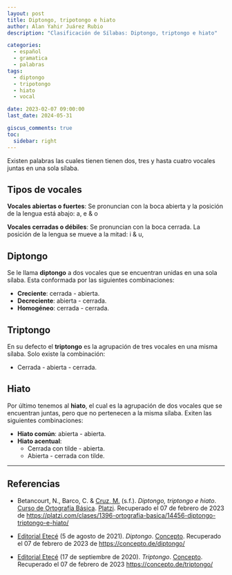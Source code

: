 ```yaml
---
layout: post
title: Diptongo, tripotongo e hiato
author: Alan Yahir Juárez Rubio
description: "Clasificación de Sílabas: Diptongo, triptongo e hiato"

categories:
  - español
  - gramatica
  - palabras
tags:
  - diptongo
  - tripotongo
  - hiato
  - vocal

date: 2023-02-07 09:00:00
last_date: 2024-05-31

giscus_comments: true
toc:
  sidebar: right
---
```


Existen palabras las cuales tienen tienen dos, tres y hasta cuatro vocales
juntas en una sola sílaba.

## Tipos de vocales

**Vocales abiertas o fuertes**: Se pronuncian con la boca abierta y la posición
de la lengua está abajo: a, e & o

**Vocales cerradas o débiles**: Se pronuncian con la boca cerrada. La posición
de la lengua se mueve a la mitad: i & u,

## Diptongo

Se le llama **diptongo** a dos vocales que se encuentran unidas en una sola
sílaba. Esta conformada por las siguientes combinaciones:

- **Creciente**: cerrada - abierta.
- **Decreciente**: abierta - cerrada.
- **Homogéneo**: cerrada - cerrada.

## Triptongo

En su defecto el **triptongo** es la agrupación de tres vocales en una misma
sílaba. Solo existe la combinación:

- Cerrada - abierta - cerrada.

## Hiato

Por último tenemos al **hiato**, el cual es la agrupación de dos vocales que se
encuentran juntas, pero que no pertenecen a la misma sílaba. Exiten las
siguientes combinaciones:

- **Hiato común**: abierta - abierta.
- **Hiato acentual**:
  - Cerrada con tilde - abierta.
  - Abierta - cerrada con tilde.

<div style="page-break-after: always;"></div>

---

## Referencias

- Betancourt, N., Barco, C. &
  [Cruz, M.](https://platzi.com/profesores/mariandrea-cruz/) (s.f.).
  _Diptongo, triptongo e hiato_.
  [Curso de Ortografía Básica](https://platzi.com/cursos/ortografia-basica/).
  [Platzi](https://platzi.com/home).
  Recuperado el 07 de febrero de 2023 de
  <https://platzi.com/clases/1396-ortografia-basica/14456-diptongo-triptongo-e-hiato/>

- [Editorial Etecé](https://concepto.de/quienes-somos/) (5 de agosto de 2021).
  _Diptongo_. [Concepto](https://concepto.de/).
  Recuperado el 07 de febrero de 2023 de <https://concepto.de/diptongo/>

- [Editorial Etecé](https://concepto.de/quienes-somos/) (17 de septiembre de 2020).
  _Triptongo_. [Concepto](https://concepto.de/).
  Recuperado el 07 de febrero de 2023
  <https://concepto.de/triptongo/>
